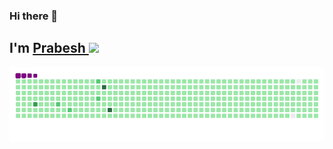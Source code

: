 ### Hi there 👋






## I'm <a href="https://www.instagram.com/srests__/" target="_blank">Prabesh </a><img src="https://raw.githubusercontent.com/MartinHeinz/MartinHeinz/master/wave.gif" width="30px">

![Snake Contribution Graph](https://raw.githubusercontent.com/prabsshrestha/prabsshrestha/main/output/github-contribution-grid-snake.gif)






